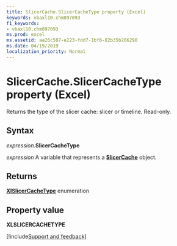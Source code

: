 ```yaml
---
title: SlicerCache.SlicerCacheType property (Excel)
keywords: vbaxl10.chm897093
f1_keywords:
- vbaxl10.chm897093
ms.prod: excel
ms.assetid: aa26c507-e223-fdd7-1bf6-82b35b206298
ms.date: 04/19/2019
localization_priority: Normal
---
```



# SlicerCache.SlicerCacheType property (Excel)

Returns the type of the slicer cache: slicer or timeline. Read-only.


## Syntax

_expression_.**SlicerCacheType**

_expression_ A variable that represents a **[SlicerCache](Excel.SlicerCache.md)** object.


## Returns

**[XlSlicerCacheType](Excel.xlslicercachetype.md)** enumeration


## Property value

**XLSLICERCACHETYPE**



[!include[Support and feedback](~/includes/feedback-boilerplate.md)]